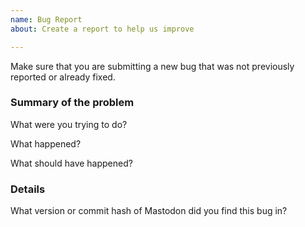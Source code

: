 ```yaml
---
name: Bug Report
about: Create a report to help us improve

---
```


Make sure that you are submitting a new bug that was not previously reported or already fixed.

### Summary of the problem

What were you trying to do?

What happened?

What should have happened?

### Details

What version or commit hash of Mastodon did you find this bug in?
